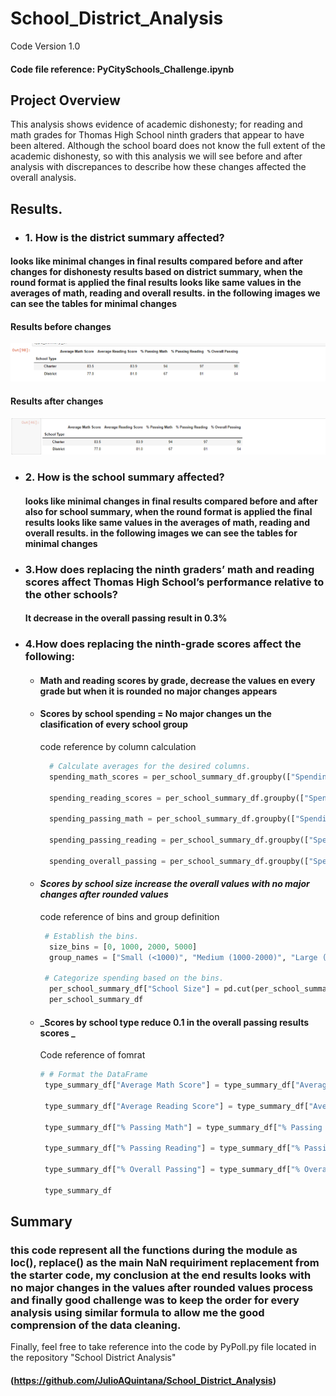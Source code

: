 # School_District_Analysis
Code Version 1.0
 #### Code file reference: PyCitySchools_Challenge.ipynb

## Project Overview
This analysis shows evidence of academic dishonesty; for reading and math grades for Thomas High School ninth graders that appear to have been altered. Although the school board does not know the full extent of the academic dishonesty, so with this analysis we will see before and after analysis with discrepances to describe how these changes affected the overall analysis.

## Results.

* ### 1. How is the district summary affected?
#### looks like minimal changes in final results compared before and after changes for dishonesty results based on district summary, when the round format is applied the   final results looks like same values in the averages of math, reading and overall results. in the following images we can see the tables for minimal changes 

####  Results before changes
 ![before update](https://github.com/JulioAQuintana/School_District_Analysis/blob/main/Resources/FinalResults.png)
  
####  Results after changes
![before update](https://github.com/JulioAQuintana/School_District_Analysis/blob/main/Resources/FinalResultsEnd.png)  
* ### 2. How is the school summary affected?
     ####  looks like minimal changes in final results compared before and after also for school summary, when the round format is applied the final results looks like same values in the averages of math, reading and overall results. in the following images we can see the tables for minimal changes
* ### 3.How does replacing the ninth graders’ math and reading scores affect Thomas High School’s performance relative to the other schools?
     ####  It decrease in the overall passing result in 0.3% 
* ### 4.How does replacing the ninth-grade scores affect the following:
   * #### Math and reading scores by grade, decrease the values en every grade but when it is rounded no major changes appears
   * #### Scores by school spending = No major changes un the clasification of every school group
      code reference by column calculation
      ```Python script 
        # Calculate averages for the desired columns. 
        spending_math_scores = per_school_summary_df.groupby(["Spending Ranges (Per Student)"]).mean()["Average Math Score"]

        spending_reading_scores = per_school_summary_df.groupby(["Spending Ranges (Per Student)"]).mean()["Average Reading Score"]

        spending_passing_math = per_school_summary_df.groupby(["Spending Ranges (Per Student)"]).mean()["% Passing Math"]

        spending_passing_reading = per_school_summary_df.groupby(["Spending Ranges (Per Student)"]).mean()["% Passing Reading"]

        spending_overall_passing = per_school_summary_df.groupby(["Spending Ranges (Per Student)"]).mean()["% Overall Passing"]

        ```    
    * #### _Scores by school size increase the overall values with no major changes after rounded values_
      code reference of bins and group definition
      ```Python script 
       # Establish the bins.
        size_bins = [0, 1000, 2000, 5000]
        group_names = ["Small (<1000)", "Medium (1000-2000)", "Large (2000-5000)"]

       # Categorize spending based on the bins.
        per_school_summary_df["School Size"] = pd.cut(per_school_summary_df["Total Students"],size_bins, labels = group_names)
        per_school_summary_df

        ```
    * #### _Scores by school type reduce 0.1 in the overall passing results scores _
      Code reference of fomrat
       ```Python script 
       # # Format the DataFrame 
        type_summary_df["Average Math Score"] = type_summary_df["Average Math Score"].map("{:.1f}".format)

        type_summary_df["Average Reading Score"] = type_summary_df["Average Reading Score"].map("{:.1f}".format)

        type_summary_df["% Passing Math"] = type_summary_df["% Passing Math"].map("{:.0f}".format)

        type_summary_df["% Passing Reading"] = type_summary_df["% Passing Reading"].map("{:.0f}".format)

        type_summary_df["% Overall Passing"] = type_summary_df["% Overall Passing"].map("{:.0f}".format)

        type_summary_df

        ```
## Summary
 ### this code represent all the functions during the module as loc(), replace() as the main NaN requiriment replacement from the starter code, my conclusion at the end results looks with no major changes in the values after rounded values process and finally good challenge was to keep the order for every analysis using similar formula to allow me the good comprension of the data cleaning. 
   
   Finally, feel free to take reference into the code by PyPoll.py file located in the repository "School District Analysis"
   #### (https://github.com/JulioAQuintana/School_District_Analysis)

